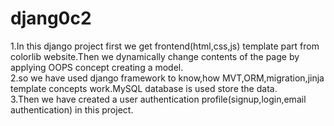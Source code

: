 # djang0c2
1.In this django project first we get frontend(html,css,js) template part from colorlib website.Then we dynamically change contents of the page by applying OOPS concept creating a model.<br>
2.so we have used django framework to know,how MVT,ORM,migration,jinja template concepts work.MySQL database is used store the data.<br>
3.Then we have created a user authentication profile(signup,login,email authentication) in this project.
